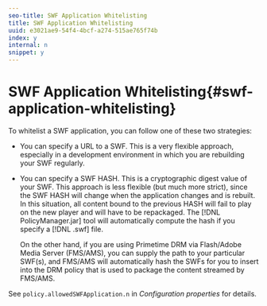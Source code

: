 ```yaml
---
seo-title: SWF Application Whitelisting
title: SWF Application Whitelisting
uuid: e3021ae9-54f4-4bcf-a274-515ae765f74b
index: y
internal: n
snippet: y
---
```


# SWF Application Whitelisting{#swf-application-whitelisting}

To whitelist a SWF application, you can follow one of these two strategies:

* You can specify a URL to a SWF. This is a very flexible approach, especially in a development environment in which you are rebuilding your SWF regularly. 
* You can specify a SWF HASH. This is a cryptographic digest value of your SWF. This approach is less flexible (but much more strict), since the SWF HASH will change when the application changes and is rebuilt. In this situation, all content bound to the previous HASH will fail to play on the new player and will have to be repackaged. The [!DNL PolicyManager.jar] tool will automatically compute the hash if you specify a [!DNL .swf] file.

  On the other hand, if you are using Primetime DRM via Flash/Adobe Media Server (FMS/AMS), you can supply the path to your particular SWF(s), and FMS/AMS will automatically hash the SWFs for you to insert into the DRM policy that is used to package the content streamed by FMS/AMS.

See `policy.allowedSWFApplication.n` in *Configuration properties* for details. 
